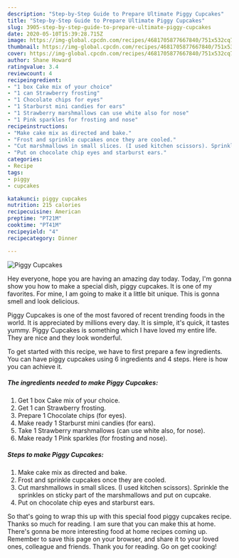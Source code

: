 ```yaml
---
description: "Step-by-Step Guide to Prepare Ultimate Piggy Cupcakes"
title: "Step-by-Step Guide to Prepare Ultimate Piggy Cupcakes"
slug: 3905-step-by-step-guide-to-prepare-ultimate-piggy-cupcakes
date: 2020-05-10T15:39:28.715Z
image: https://img-global.cpcdn.com/recipes/4681705877667840/751x532cq70/piggy-cupcakes-recipe-main-photo.jpg
thumbnail: https://img-global.cpcdn.com/recipes/4681705877667840/751x532cq70/piggy-cupcakes-recipe-main-photo.jpg
cover: https://img-global.cpcdn.com/recipes/4681705877667840/751x532cq70/piggy-cupcakes-recipe-main-photo.jpg
author: Shane Howard
ratingvalue: 3.4
reviewcount: 4
recipeingredient:
- "1 box Cake mix of your choice"
- "1 can Strawberry frosting"
- "1 Chocolate chips for eyes"
- "1 Starburst mini candies for ears"
- "1 Strawberry marshmallows can use white also for nose"
- "1 Pink sparkles for frosting and nose"
recipeinstructions:
- "Make cake mix as directed and bake."
- "Frost and sprinkle cupcakes once they are cooled."
- "Cut marshmallows in small slices. (I used kitchen scissors). Sprinkle the sprinkles on sticky part of the marshmallows and put on cupcake."
- "Put on chocolate chip eyes and starburst ears."
categories:
- Recipe
tags:
- piggy
- cupcakes

katakunci: piggy cupcakes 
nutrition: 215 calories
recipecuisine: American
preptime: "PT21M"
cooktime: "PT41M"
recipeyield: "4"
recipecategory: Dinner

---
```



![Piggy Cupcakes](https://img-global.cpcdn.com/recipes/4681705877667840/751x532cq70/piggy-cupcakes-recipe-main-photo.jpg)

Hey everyone, hope you are having an amazing day today. Today, I'm gonna show you how to make a special dish, piggy cupcakes. It is one of my favorites. For mine, I am going to make it a little bit unique. This is gonna smell and look delicious.

Piggy Cupcakes is one of the most favored of recent trending foods in the world. It is appreciated by millions every day. It is simple, it's quick, it tastes yummy. Piggy Cupcakes is something which I have loved my entire life. They are nice and they look wonderful.




To get started with this recipe, we have to first prepare a few ingredients. You can have piggy cupcakes using 6 ingredients and 4 steps. Here is how you can achieve it.

<!--inarticleads1-->

##### The ingredients needed to make Piggy Cupcakes:

1. Get 1 box Cake mix of your choice.
1. Get 1 can Strawberry frosting.
1. Prepare 1 Chocolate chips (for eyes).
1. Make ready 1 Starburst mini candies (for ears).
1. Take 1 Strawberry marshmallows (can use white also, for nose).
1. Make ready 1 Pink sparkles (for frosting and nose).




<!--inarticleads2-->

##### Steps to make Piggy Cupcakes:

1. Make cake mix as directed and bake.
1. Frost and sprinkle cupcakes once they are cooled.
1. Cut marshmallows in small slices. (I used kitchen scissors). Sprinkle the sprinkles on sticky part of the marshmallows and put on cupcake.
1. Put on chocolate chip eyes and starburst ears.




So that's going to wrap this up with this special food piggy cupcakes recipe. Thanks so much for reading. I am sure that you can make this at home. There's gonna be more interesting food at home recipes coming up. Remember to save this page on your browser, and share it to your loved ones, colleague and friends. Thank you for reading. Go on get cooking!
